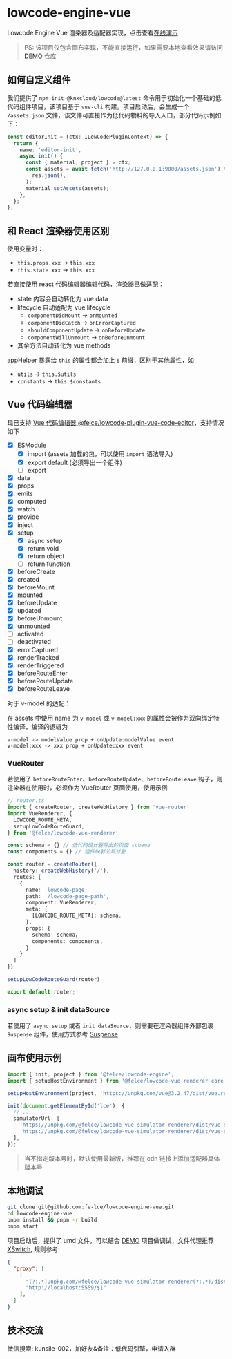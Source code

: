 # lowcode-engine-vue

Lowcode Engine Vue 渲染器及适配器实现，点击查看[在线演示](https://felce.github.io/lowcode-engine-demo/)

> PS: 该项目仅包含画布实现，不能直接运行，如果需要本地查看效果请访问 [DEMO](https://github.com/fe-lce/lowcode-engine-demo) 仓库

## 如何自定义组件

我们提供了 `npm init @knxcloud/lowcode@latest` 命令用于初始化一个基础的低代码组件项目，该项目基于 `vue-cli` 构建。项目启动后，会生成一个 `/assets.json` 文件，该文件可直接作为低代码物料的导入入口，部分代码示例如下：

```ts
const editorInit = (ctx: ILowCodePluginContext) => {
  return {
    name: 'editor-init',
    async init() {
      const { material, project } = ctx;
      const assets = await fetch('http://127.0.0.1:9000/assets.json').then((res) =>
        res.json(),
      );
      material.setAssets(assets);
    },
  };
};
```

## 和 React 渲染器使用区别

使用变量时：

- `this.props.xxx` -> `this.xxx`
- `this.state.xxx` -> `this.xxx`

若直接使用 react 代码编辑器编辑代码，渲染器已做适配：

- state 内容会自动转化为 vue data
- lifecycle 自动适配为 vue lifecycle
  - `componentDidMount` -> `onMounted`
  - `componentDidCatch` -> `onErrorCaptured`
  - `shouldComponentUpdate` -> `onBeforeUpdate`
  - `componentWillUnmount` -> `onBeforeUnmount`
- 其余方法自动转化为 vue methods

appHelper 暴露给 `this` 的属性都会加上 `$` 前缀，区别于其他属性，如

- `utils` -> `this.$utils`
- `constants` -> `this.$constants`

## Vue 代码编辑器

现已支持 [Vue 代码编辑器 @felce/lowcode-plugin-vue-code-editor](https://github.com/fe-lce/lowcode-engine-plugins/tree/main/packages/plugin-vue-code-editor)，支持情况如下

- [x] ESModule
  - [x] import (assets 加载的包，可以使用 `import` 语法导入)
  - [x] export default (必须导出一个组件)
  - [ ] export
- [x] data
- [x] props
- [x] emits
- [x] computed
- [x] watch
- [x] provide
- [x] inject
- [x] setup
  - [x] async setup
  - [x] return void
  - [x] return object
  - [ ] ~~return function~~
- [x] beforeCreate
- [x] created
- [x] beforeMount
- [x] mounted
- [x] beforeUpdate
- [x] updated
- [x] beforeUnmount
- [x] unmounted
- [ ] activated
- [ ] deactivated
- [x] errorCaptured
- [x] renderTracked
- [x] renderTriggered
- [x] beforeRouteEnter
- [x] beforeRouteUpdate
- [x] beforeRouteLeave

对于 v-model 的适配：

在 assets 中使用 name 为 `v-model` 或 `v-model:xxx` 的属性会被作为双向绑定特性编译，编译的逻辑为

```
v-model -> modelValue prop + onUpdate:modelValue event
v-model:xxx -> xxx prop + onUpdate:xxx event
```

### VueRouter

若使用了 `beforeRouteEnter`、`beforeRouteUpdate`、`beforeRouteLeave` 钩子，则渲染器在使用时，必须作为 VueRouter 页面使用，使用示例

```ts
// router.ts
import { createRouter, createWebHistory } from 'vue-router'
import VueRenderer, {
  LOWCODE_ROUTE_META,
  setupLowCodeRouteGuard,
} from '@felce/lowcode-vue-renderer'

const schema = {} // 低代码设计器导出的页面 schema
const components = {} // 组件映射关系对象

const router = createRouter({
  history: createWebHistory('/'),
  routes: [
    {
      name: 'lowcode-page'
      path: '/lowcode-page-path',
      component: VueRenderer,
      meta: {
        [LOWCODE_ROUTE_META]: schema,
      },
      props: {
        schema: schema，
        components: components,
      }
    }
  ]
})

setupLowCodeRouteGuard(router)

export default router;
```

### async setup & init dataSource

若使用了 `async setup` 或者 `init dataSource`，则需要在渲染器组件外部包裹 `Suspense` 组件，使用方式参考 [Suspense](https://vuejs.org/guide/built-ins/suspense.html#suspense)

## 画布使用示例

```ts
import { init, project } from '@felce/lowcode-engine';
import { setupHostEnvironment } from '@felce/lowcode-vue-renderer-core';

setupHostEnvironment(project, 'https://unpkg.com/vue@3.2.47/dist/vue.runtime.global.js');

init(document.getElementById('lce'), {
  // ...
  simulatorUrl: [
    'https://unpkg.com/@felce/lowcode-vue-simulator-renderer/dist/vue-simulator-renderer.js',
    'https://unpkg.com/@felce/lowcode-vue-simulator-renderer/dist/vue-simulator-renderer.css',
  ],
});
```

> 当不指定版本号时，默认使用最新版，推荐在 cdn 链接上添加适配器具体版本号

## 本地调试

```bash
git clone git@github.com:fe-lce/lowcode-engine-vue.git
cd lowcode-engine-vue
pnpm install && pnpm -r build
pnpm start
```

项目启动后，提供了 umd 文件，可以结合 [DEMO](https://github.com/fe-lce/lowcode-engine-demo) 项目做调试，文件代理推荐[XSwitch](https://chrome.google.com/webstore/detail/xswitch/idkjhjggpffolpidfkikidcokdkdaogg?hl=en-US), 规则参考:

```JSON
{
  "proxy": [
    [
      "(?:.*)unpkg.com/@felce/lowcode-vue-simulator-renderer(?:.*)/dist/(.*)",
      "http://localhost:5559/$1"
    ],
  ]
}
```

## 技术交流

微信搜索: kunsile-002，加好友&备注：低代码引擎，申请入群
